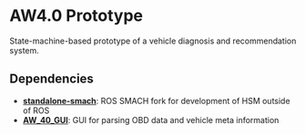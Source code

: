 # AW4.0 Prototype

State-machine-based prototype of a vehicle diagnosis and recommendation system.

## Dependencies

- [**standalone-smach**](https://pypi.org/project/standalone-smach/): ROS SMACH fork for development of HSM outside of ROS
- [**AW_40_GUI**](https://github.com/DanielNowak98/AW_40_GUI):  GUI for parsing OBD data and vehicle meta information

